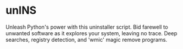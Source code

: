 # unINS
Unleash Python's power with this uninstaller script. Bid farewell to unwanted software as it explores your system, leaving no trace. Deep searches, registry detection, and 'wmic' magic remove programs.
